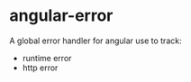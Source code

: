 angular-error
=============

A global error handler for angular use to track:

* runtime error
* http error


